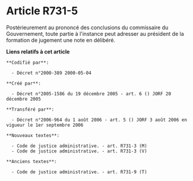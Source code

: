 # Article R731-5

Postérieurement au prononcé des conclusions du commissaire du Gouvernement, toute partie à l'instance peut adresser au
président de la formation de jugement une note en délibéré.

**Liens relatifs à cet article**

	**Codifié par**:

	  - Décret n°2000-389 2000-05-04

	**Créé par**:

	  - Décret n°2005-1586 du 19 décembre 2005 - art. 6 () JORF 20 décembre 2005

	**Transféré par**:

	  - Décret n°2006-964 du 1 août 2006 - art. 5 () JORF 3 août 2006 en vigueur le 1er septembre 2006

	**Nouveaux textes**:

	  - Code de justice administrative. - art. R731-3 (M)
	  - Code de justice administrative. - art. R731-3 (V)

	**Anciens textes**:

	  - Code de justice administrative. - art. R731-9 (T)
